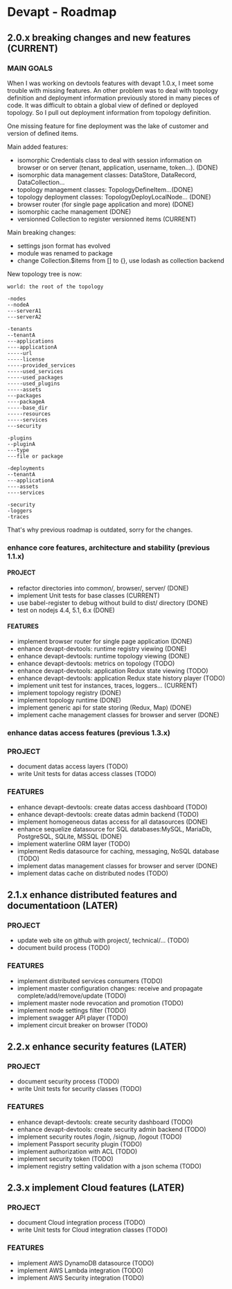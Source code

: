 # Devapt - Roadmap


## 2.0.x   breaking changes and new features (CURRENT)

### MAIN GOALS
When I was working on devtools features with devapt 1.0.x, I meet some trouble with missing features.
An other problem was to deal with topology definition and deployment information previously stored in many pieces of code.
It was difficult to obtain a global view of defined or deployed topology.
So I pull out deployment information from topology definition.

One missing feature for fine deployment was the lake of customer and version of defined items.



Main added features:
* isomorphic Credentials class to deal with session information on browser or on server (tenant, application, username, token...). (DONE)
* isomorphic data management classes: DataStore, DataRecord, DataCollection...
* topology management classes: TopologyDefineItem...(DONE)
* topology deployment classes: TopologyDeployLocalNode... (DONE)
* browser router (for single page application and more) (DONE)
* isomorphic cache management (DONE)
* versionned Collection to register versionned items (CURRENT)
 

Main breaking changes:
* settings json format has evolved
* module was renamed to package
* change Collection.$items from [] to {}, use lodash as collection backend



New topology tree is now:
```
world: the root of the topology

-nodes
--nodeA
---serverA1
---serverA2

-tenants
--tenantA
---applications
----applicationA
-----url
-----license
-----provided_services
-----used_services
-----used_packages
-----used_plugins
-----assets
---packages
----packageA
-----base_dir
-----resources
-----services
---security

-plugins
--pluginA
---type
---file or package

-deployments
--tenantA
---applicationA
----assets
----services

-security
-loggers
-traces
```
That's why previous roadmap is outdated, sorry for the changes.



### enhance core features, architecture and stability (previous 1.1.x)

#### PROJECT
* refactor directories into common/, browser/, server/ (DONE)
* implement Unit tests for base classes (CURRENT)
* use babel-register to debug without build to dist/ directory (DONE)
* test on nodejs 4.4, 5.1, 6.x (DONE)

#### FEATURES
* implement browser router for single page application (DONE)
* enhance devapt-devtools: runtime registry viewing (DONE)
* enhance devapt-devtools: runtime topology viewing (DONE)
* enhance devapt-devtools: metrics on topology (TODO)
* enhance devapt-devtools: application Redux state viewing (TODO)
* enhance devapt-devtools: application Redux state history player (TODO)
* implement unit test for instances, traces, loggers... (CURRENT)
* implement topology registry (DONE)
* implement topology runtime (DONE)
* implement generic api for state storing (Redux, Map) (DONE)
* implement cache management classes for browser and server (DONE)



### enhance datas access features (previous 1.3.x)

### PROJECT
* document datas access layers (TODO)
* write Unit tests for datas access classes (TODO)


### FEATURES
* enhance devapt-devtools: create datas access dashboard (TODO)
* enhance devapt-devtools: create datas admin backend (TODO)
* implement homogeneous datas access for all datasources (DONE)
* enhance sequelize datasource for SQL databases:MySQL, MariaDb, PostgreSQL, SQLite, MSSQL (DONE)
* implement waterline ORM layer (TODO)
* implement Redis datasource for caching, messaging, NoSQL database (TODO)
* implement datas management classes for browser and server (DONE)
* implement datas cache on distributed nodes (TODO)



## 2.1.x	enhance distributed features and documentatioon (LATER)

### PROJECT
* update web site on github with project/, technical/... (TODO)
* document build process (TODO)


### FEATURES
* implement distributed services consumers (TODO)
* implement master configuration changes: receive and propagate complete/add/remove/update (TODO)
* implement master node revocation and promotion (TODO)
* implement node settings filter (TODO)
* implement swagger API player (TODO)
* implement circuit breaker on browser (TODO)



## 2.2.x	enhance security features (LATER)

### PROJECT
* document security process (TODO)
* write Unit tests for security classes (TODO)


### FEATURES
* enhance devapt-devtools: create security dashboard (TODO)
* enhance devapt-devtools: create security admin backend (TODO)
* implement security routes /login, /signup, /logout (TODO)
* implement Passport security plugin (TODO)
* implement authorization with ACL (TODO)
* implement security token (TODO)
* implement registry setting validation with a json schema (TODO)



## 2.3.x	implement Cloud features (LATER)

### PROJECT
* document Cloud integration process (TODO)
* write Unit tests for Cloud integration classes (TODO)


### FEATURES
* implement AWS DynamoDB datasource (TODO)
* implement AWS Lambda integration (TODO)
* implement AWS Security integration (TODO)













